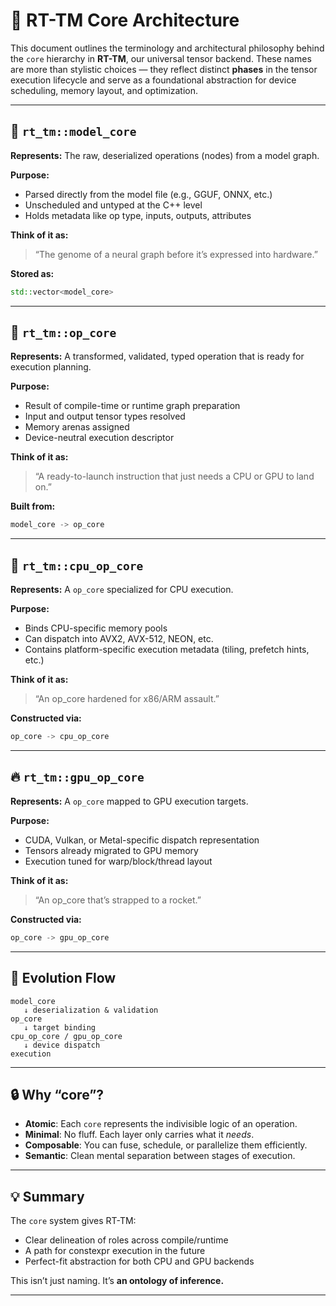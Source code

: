 # 🧠 RT-TM Core Architecture

This document outlines the terminology and architectural philosophy behind the `core` hierarchy in **RT-TM**, our universal tensor backend. These names are more than stylistic choices — they reflect distinct **phases** in the tensor execution lifecycle and serve as a foundational abstraction for device scheduling, memory layout, and optimization.

---

## 🌱 `rt_tm::model_core`

**Represents:**
The raw, deserialized operations (nodes) from a model graph.

**Purpose:**

* Parsed directly from the model file (e.g., GGUF, ONNX, etc.)
* Unscheduled and untyped at the C++ level
* Holds metadata like op type, inputs, outputs, attributes

**Think of it as:**

> “The genome of a neural graph before it’s expressed into hardware.”

**Stored as:**

```cpp
std::vector<model_core>
```

---

## 🔧 `rt_tm::op_core`

**Represents:**
A transformed, validated, typed operation that is ready for execution planning.

**Purpose:**

* Result of compile-time or runtime graph preparation
* Input and output tensor types resolved
* Memory arenas assigned
* Device-neutral execution descriptor

**Think of it as:**

> “A ready-to-launch instruction that just needs a CPU or GPU to land on.”

**Built from:**

```cpp
model_core -> op_core
```

---

## 🧩 `rt_tm::cpu_op_core`

**Represents:**
A `op_core` specialized for CPU execution.

**Purpose:**

* Binds CPU-specific memory pools
* Can dispatch into AVX2, AVX-512, NEON, etc.
* Contains platform-specific execution metadata (tiling, prefetch hints, etc.)

**Think of it as:**

> “An op\_core hardened for x86/ARM assault.”

**Constructed via:**

```cpp
op_core -> cpu_op_core
```

---

## 🔥 `rt_tm::gpu_op_core`

**Represents:**
A `op_core` mapped to GPU execution targets.

**Purpose:**

* CUDA, Vulkan, or Metal-specific dispatch representation
* Tensors already migrated to GPU memory
* Execution tuned for warp/block/thread layout

**Think of it as:**

> “An op\_core that’s strapped to a rocket.”

**Constructed via:**

```cpp
op_core -> gpu_op_core
```

---

## 🧬 Evolution Flow

```plaintext
model_core
   ↓ deserialization & validation
op_core
   ↓ target binding
cpu_op_core / gpu_op_core
   ↓ device dispatch
execution
```

---

## 🔒 Why “core”?

* **Atomic**: Each `core` represents the indivisible logic of an operation.
* **Minimal**: No fluff. Each layer only carries what it *needs*.
* **Composable**: You can fuse, schedule, or parallelize them efficiently.
* **Semantic**: Clean mental separation between stages of execution.

---

## 💡 Summary

The `core` system gives RT-TM:

* Clear delineation of roles across compile/runtime
* A path for constexpr execution in the future
* Perfect-fit abstraction for both CPU and GPU backends

This isn’t just naming.
It’s **an ontology of inference.**

---
